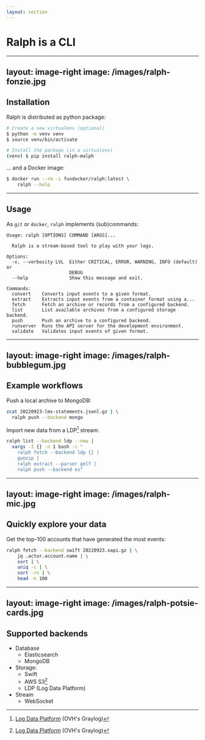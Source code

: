 ```yaml
---
layout: section
---
```


# Ralph is a CLI

---
layout: image-right
image: /images/ralph-fonzie.jpg
---

## Installation

Ralph is distributed as python package:

```sh
# Create a new virtualenv (optional)
$ python -m venv venv
$ source venv/bin/activate

# Install the package (in a virtualenv)
(venv) $ pip install ralph-malph
```

... and a Docker image:

```sh
$ docker run --rm -i fundocker/ralph:latest \
    ralph --help
```

---

## Usage

As `git` or `docker`, `ralph` implements (sub)commands:

```
Usage: ralph [OPTIONS] COMMAND [ARGS]...

  Ralph is a stream-based tool to play with your logs.

Options:
  -v, --verbosity LVL  Either CRITICAL, ERROR, WARNING, INFO (default) or
                       DEBUG
  --help               Show this message and exit.

Commands:
  convert    Converts input events to a given format.
  extract    Extracts input events from a container format using a...
  fetch      Fetch an archive or records from a configured backend.
  list       List available archives from a configured storage backend.
  push       Push an archive to a configured backend.
  runserver  Runs the API server for the development environment.
  validate   Validates input events of given format.
```

---
layout: image-right
image: /images/ralph-bubblegum.jpg
---

## Example workflows

Push a local archive to MongoDB:

```sh
zcat 20220923-lms-statements.jsonl.gz | \
  ralph push --backend mongo
```

Import new data from a LDP[^1] stream:

```sh
ralph list --backend ldp --new |
  xargs -I {} -n 1 bash -c "
    ralph fetch --backend ldp {} |
    gunzip |
    ralph extract --parser gelf |
    ralph push --backend es"
```

[^1]: [Log Data Platform](https://www.ovhcloud.com/fr/logs-data-platform/) (OVH's Graylog)

---
layout: image-right
image: /images/ralph-mic.jpg
---

## Quickly explore your data

Get the top-100 accounts that have generated the most events:

```sh
ralph fetch --backend swift 20220923.xapi.gz | \
    jq .actor.account.name | \
    sort | \
    uniq -c | \
    sort -rn | \
    head -n 100
```
---
layout: image-right
image: /images/ralph-potsie-cards.jpg
---

## Supported backends

* Database
    - Elasticsearch
    - MongoDB
* Storage:
    - Swift
    - AWS S3[^1]
    - LDP (Log Data Platform)
* Stream
    - WebSocket

[^1]: [Pull request](https://github.com/openfun/ralph/pull/213) in review
